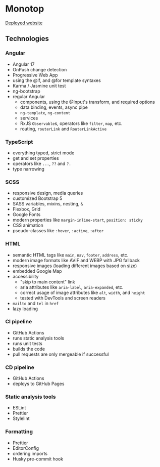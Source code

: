# Monotop

[Deployed website](https://monotop.hu/)

## Technologies

### Angular

* Angular 17
* OnPush change detection
* Progressive Web App
* using the @if, and @for template syntaxes
* Karma / Jasmine unit test
* ng-bootstrap
* regular Angular
  * components, using the @Input's transform, and required options
  * data binding, events, async pipe
  * `ng-template`, `ng-content`
  * services
  * RxJS `Observable`s, operators like `filter`, `map`, etc.
  * routing, `routerLink` and `RouterLinkActive`

### TypeScript

* everything typed, strict mode
* get and set properties
* operators like `...`, `??` and `?.`
* type narrowing

### SCSS

* responsive design, media queries
* customized Bootstrap 5
* SASS variables, mixins, nesting, `&`
* Flexbox, Grid
* Google Fonts
* modern properties like `margin-inline-start`, `position: sticky`
* CSS animation
* pseudo-classes like `:hover`, `:active`, `:after`

### HTML

* semantic HTML tags like `main`, `nav`, `footer`, `address`, etc.
* modern image formats like AVIF and WEBP with JPG fallback
* responsive images (loading different images based on size)
* embedded Google Map
* accessibility
  * "skip to main content" link
  * aria attributes like `aria-label`, `aria-expanded`, etc.
  * correct usage of image attributes like `alt`, `width`, and `height`
  * tested with DevTools and screen readers
* `mailto` and `tel` in `href`
* lazy loading

### CI pipeline

* GitHub Actions
* runs static analysis tools
* runs unit tests
* builds the code
* pull requests are only mergeable if successful

### CD pipeline

* GitHub Actions
* deploys to GitHub Pages

### Static analysis tools

* ESLint
* Prettier
* Stylelint

### Formatting

* Prettier
* EditorConfig
* ordering imports
* Husky pre-commit hook
